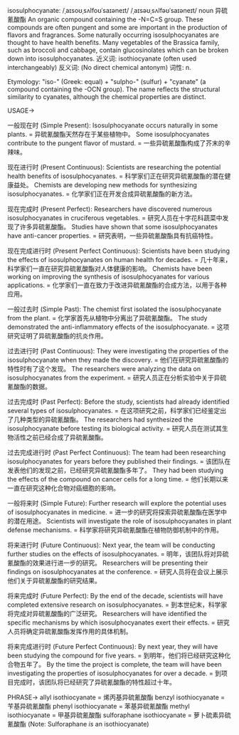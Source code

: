 isosulphocyanate: /ˌaɪsoʊˌsʌlfoʊˈsaɪəneɪt/ /ˌaɪsəʊˌsʌlfəʊˈsaɪəneɪt/
noun
异硫氰酸酯
An organic compound containing the -N=C=S group.  These compounds are often pungent and some are important in the production of flavors and fragrances.  Some naturally occurring isosulphocyanates are thought to have health benefits.
Many vegetables of the Brassica family, such as broccoli and cabbage, contain glucosinolates which can be broken down into isosulphocyanates.
近义词: isothiocyanate (often used interchangeably)
反义词:  (No direct chemical antonym)
词性: n.

Etymology:
"iso-" (Greek: equal) + "sulpho-" (sulfur) + "cyanate" (a compound containing the -OCN group).  The name reflects the structural similarity to cyanates, although the chemical properties are distinct.


USAGE->

一般现在时 (Simple Present):
Isosulphocyanate occurs naturally in some plants. = 异硫氰酸酯天然存在于某些植物中。
Some isosulphocyanates contribute to the pungent flavor of mustard. = 一些异硫氰酸酯构成了芥末的辛辣味。


现在进行时 (Present Continuous):
Scientists are researching the potential health benefits of isosulphocyanates. = 科学家们正在研究异硫氰酸酯的潜在健康益处。
Chemists are developing new methods for synthesizing isosulphocyanates. = 化学家们正在开发合成异硫氰酸酯的新方法。


现在完成时 (Present Perfect):
Researchers have discovered numerous isosulphocyanates in cruciferous vegetables. = 研究人员在十字花科蔬菜中发现了许多异硫氰酸酯。
Studies have shown that some isosulphocyanates have anti-cancer properties. = 研究表明，一些异硫氰酸酯具有抗癌特性。


现在完成进行时 (Present Perfect Continuous):
Scientists have been studying the effects of isosulphocyanates on human health for decades. = 几十年来，科学家们一直在研究异硫氰酸酯对人体健康的影响。
Chemists have been working on improving the synthesis of isosulphocyanates for various applications. = 化学家们一直在致力于改进异硫氰酸酯的合成方法，以用于各种应用。


一般过去时 (Simple Past):
The chemist first isolated the isosulphocyanate from the plant. = 化学家首先从植物中分离出了异硫氰酸酯。
The study demonstrated the anti-inflammatory effects of the isosulphocyanate. = 这项研究证明了异硫氰酸酯的抗炎作用。


过去进行时 (Past Continuous):
They were investigating the properties of the isosulphocyanate when they made the discovery. = 他们在研究异硫氰酸酯的特性时有了这个发现。
The researchers were analyzing the data on isosulphocyanates from the experiment. = 研究人员正在分析实验中关于异硫氰酸酯的数据。


过去完成时 (Past Perfect):
Before the study, scientists had already identified several types of isosulphocyanates. = 在这项研究之前，科学家们已经鉴定出了几种类型的异硫氰酸酯。
The researchers had synthesized the isosulphocyanate before testing its biological activity. = 研究人员在测试其生物活性之前已经合成了异硫氰酸酯。


过去完成进行时 (Past Perfect Continuous):
The team had been researching isosulphocyanates for years before they published their findings. =  该团队在发表他们的发现之前，已经研究异硫氰酸酯多年了。
They had been studying the effects of the compound on cancer cells for a long time. = 他们长期以来一直在研究这种化合物对癌细胞的影响。


一般将来时 (Simple Future):
Further research will explore the potential uses of isosulphocyanates in medicine. =  进一步的研究将探索异硫氰酸酯在医学中的潜在用途。
Scientists will investigate the role of isosulphocyanates in plant defense mechanisms. = 科学家将研究异硫氰酸酯在植物防御机制中的作用。


将来进行时 (Future Continuous):
Next year, the team will be conducting further studies on the effects of isosulphocyanates. = 明年，该团队将对异硫氰酸酯的效果进行进一步的研究。
Researchers will be presenting their findings on isosulphocyanates at the conference. = 研究人员将在会议上展示他们关于异硫氰酸酯的研究结果。


将来完成时 (Future Perfect):
By the end of the decade, scientists will have completed extensive research on isosulphocyanates. = 到本世纪末，科学家将完成对异硫氰酸酯的广泛研究。
Researchers will have identified the specific mechanisms by which isosulphocyanates exert their effects. = 研究人员将确定异硫氰酸酯发挥作用的具体机制。


将来完成进行时 (Future Perfect Continuous):
By next year, they will have been studying the compound for five years. = 到明年，他们将已经研究这种化合物五年了。
By the time the project is complete, the team will have been investigating the properties of isosulphocyanates for over a decade. = 到项目完成时，该团队将已经研究了异硫氰酸酯的特性超过十年。



PHRASE->
allyl isothiocyanate = 烯丙基异硫氰酸酯
benzyl isothiocyanate = 苄基异硫氰酸酯
phenyl isothiocyanate = 苯基异硫氰酸酯
methyl isothiocyanate = 甲基异硫氰酸酯
sulforaphane isothiocyanate = 萝卜硫素异硫氰酸酯 (Note: Sulforaphane *is* an isothiocyanate)
